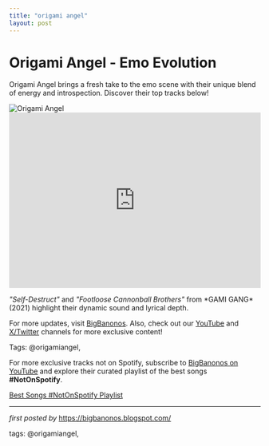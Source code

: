 ```yaml
---
title: "origami angel"
layout: post
---
```

<!-- Title of the Post -->
<h1 >Origami Angel - Emo Evolution</h1> <!-- Introductory Text -->
<p >Origami Angel brings a fresh take to the emo scene with their unique blend of energy and introspection. Discover their top tracks below!</p> <!-- Featured Image -->
<div > <img src="https://i.scdn.co/image/ab6761610000e5eb3dd60a357263b6392e0183e8" alt="Origami Angel" />
</div> <!-- Spotify Playlist Embed -->
<div > <iframe src="https://open.spotify.com/embed/playlist/7pIbcLFAfrGJMhCgR7vZgM?utm_source=generator" width="100%" height="352" frameBorder="0" allowfullscreen="" allow="autoplay; clipboard-write; encrypted-media; fullscreen; picture-in-picture" loading="lazy"></iframe>
</div> <!-- Song Information -->
<div > <p><em>"Self-Destruct"</em> and <em>"Footloose Cannonball Brothers"</em> from *GAMI GANG* (2021) highlight their dynamic sound and lyrical depth.</p>
</div> <!-- Footer Links -->
<div > <p>For more updates, visit <a href="https://bigbanonos.blogspot.com/" target="_blank">BigBanonos</a>. Also, check out our <a href="https://www.youtube.com/@BigBanonos" target="_blank">YouTube</a> and <a href="https://x.com/bigbanonos" target="_blank">X/Twitter</a> channels for more exclusive content!</p>
</div> <!-- Tags -->
<p >Tags: @origamiangel,</p>


<!--Subscribe and Playlist Links-->
<div>
    <p>For more exclusive tracks not on Spotify, subscribe to <a href="https://www.youtube.com/@BigBanonos" target="_blank">BigBanonos on YouTube</a> and explore their curated playlist of the best songs <strong>#NotOnSpotify</strong>.</p>
    <p><a href="https://www.youtube.com/playlist?list=PLtuNtuTatqI0kFahUCbtbfenC_ET5O_tr" target="_blank">Best Songs #NotOnSpotify Playlist<br /></a></p></div>

<hr />

<p><em>first posted by</em> <a href="https://bigbanonos.blogspot.com/" rel="noopener" target="_new">https://bigbanonos.blogspot.com/</a></p>

<p>tags: @origamiangel,</p>
